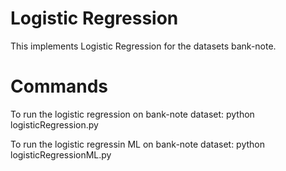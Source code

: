 # Logistic Regression
This implements Logistic Regression for the datasets bank-note.
# Commands
To run the logistic regression on bank-note dataset:
python logisticRegression.py

To run the logistic regressin ML on bank-note dataset:
python logisticRegressionML.py

